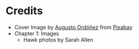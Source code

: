 # Credits

- Cover Image by <a href="https://pixabay.com/users/paligraficas-6638487/?utm_source=link-attribution&utm_medium=referral&utm_campaign=image&utm_content=4386221">Augusto Ordóñez</a> from <a href="https://pixabay.com//?utm_source=link-attribution&utm_medium=referral&utm_campaign=image&utm_content=4386221">Pixabay</a>
- Chapter 1: Images
  - Hawk photos by Sarah Allen
